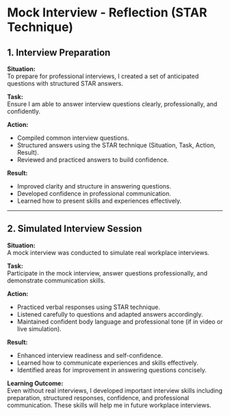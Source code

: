 # Mock Interview - Reflection (STAR Technique)

## 1. Interview Preparation

**Situation:**  
To prepare for professional interviews, I created a set of anticipated questions with structured STAR answers.

**Task:**  
Ensure I am able to answer interview questions clearly, professionally, and confidently.

**Action:**  
- Compiled common interview questions.  
- Structured answers using the STAR technique (Situation, Task, Action, Result).  
- Reviewed and practiced answers to build confidence.

**Result:**  
- Improved clarity and structure in answering questions.  
- Developed confidence in professional communication.  
- Learned how to present skills and experiences effectively.

---

## 2. Simulated Interview Session

**Situation:**  
A mock interview was conducted  to simulate real workplace interviews.

**Task:**  
Participate in the mock interview, answer questions professionally, and demonstrate communication skills.

**Action:**  
- Practiced verbal responses using STAR technique.  
- Listened carefully to questions and adapted answers accordingly.  
- Maintained confident body language and professional tone (if in video or live simulation).

**Result:**  
- Enhanced interview readiness and self-confidence.  
- Learned how to communicate experiences and skills effectively.  
- Identified areas for improvement in answering questions concisely.

**Learning Outcome:**  
Even without real interviews, I developed important interview skills including preparation, structured responses, confidence, and professional communication. These skills will help me in future workplace interviews.
